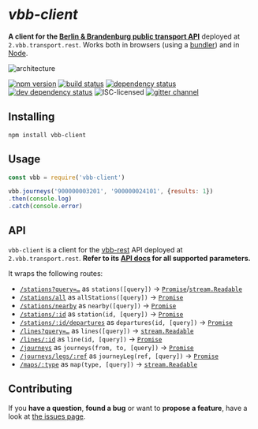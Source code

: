 # *vbb-client*

**A client for the [Berlin & Brandenburg public transport API](https://github.com/derhuerst/vbb-rest/blob/2/docs/index.md)** deployed at `2.vbb.transport.rest`. Works both in browsers (using a [bundler](https://medium.com/@gimenete/how-javascript-bundlers-work-1fc0d0caf2da)) and in [Node](https://nodejs.org/en/).

![architecture](https://cdn.rawgit.com/derhuerst/vbb-rest/2/architecture.svg)

[![npm version](https://img.shields.io/npm/v/vbb-client.svg)](https://www.npmjs.com/package/vbb-client)
[![build status](https://img.shields.io/travis/derhuerst/vbb-client.svg)](https://travis-ci.org/derhuerst/vbb-client)
[![dependency status](https://img.shields.io/david/derhuerst/vbb-client.svg)](https://david-dm.org/derhuerst/vbb-client)
[![dev dependency status](https://img.shields.io/david/dev/derhuerst/vbb-client.svg)](https://david-dm.org/derhuerst/vbb-client#info=devDependencies)
![ISC-licensed](https://img.shields.io/github/license/derhuerst/vbb-client.svg)
[![gitter channel](https://badges.gitter.im/derhuerst/vbb-rest.svg)](https://gitter.im/derhuerst/vbb-rest)


## Installing

```shell
npm install vbb-client
```


## Usage

```js
const vbb = require('vbb-client')

vbb.journeys('900000003201', '900000024101', {results: 1})
.then(console.log)
.catch(console.error)
```


## API

`vbb-client` is a client for the [vbb-rest](https://github.com/derhuerst/vbb-rest/tree/2) API deployed at `2.vbb.transport.rest`. **Refer to its [API docs](https://github.com/derhuerst/vbb-rest/blob/2/docs/index.md) for all supported parameters.**

It wraps the following routes:

- [`/stations?query=…`](https://github.com/derhuerst/vbb-rest/blob/2/docs/index.md#get-stationsquery) as `stations([query])` → [`Promise`][promise]/[`stream.Readable`][stream]
- [`/stations/all`](https://github.com/derhuerst/vbb-rest/blob/2/docs/index.md#get-stationsall) as `allStations([query])` → [`Promise`][promise]
- [`/stations/nearby`](https://github.com/derhuerst/vbb-rest/blob/2/docs/index.md#get-stationsnearby) as `nearby([query])` → [`Promise`][promise]
- [`/stations/:id`](https://github.com/derhuerst/vbb-rest/blob/2/docs/index.md#get-stationsid) as `station(id, [query])` → [`Promise`][promise]
- [`/stations/:id/departures`](https://github.com/derhuerst/vbb-rest/blob/2/docs/index.md#get-stationsiddepartures) as `departures(id, [query])` → [`Promise`][promise]
- [`/lines?query=…`](https://github.com/derhuerst/vbb-rest/blob/2/docs/index.md#get-lines) as `lines([query])` → [`stream.Readable`][stream]
- [`/lines/:id`](https://github.com/derhuerst/vbb-rest/blob/2/docs/index.md#get-linesid) as `line(id, [query])` → [`Promise`][promise]
- [`/journeys`](https://github.com/derhuerst/vbb-rest/blob/2/docs/index.md#get-journeys) as `journeys(from, to, [query])` → [`Promise`][promise]
- [`/journeys/legs/:ref`](https://github.com/derhuerst/vbb-rest/blob/2/docs/index.md#get-journeyslegsref) as `journeyLeg(ref, [query])` → [`Promise`][promise]
- [`/maps/:type`](https://github.com/derhuerst/vbb-rest/blob/2/docs/index.md#get-mapstype) as `map(type, [query])` → [`stream.Readable`][stream]

[promise]: https://developer.mozilla.org/en-US/docs/Web/JavaScript/Reference/Global_Objects/Promise
[stream]: https://nodejs.org/api/stream.html#stream_class_stream_readable


## Contributing

If you **have a question**, **found a bug** or want to **propose a feature**, have a look at [the issues page](https://github.com/derhuerst/vbb-client/issues).
